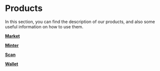 # Products 

In this section, you can find the description of our products, and also some useful information on how to use them. 

[**Market**](./market/index.md)

[**Minter**](./minter/index.md)

[**Scan**](./scan/index.md)

[**Wallet**](./wallet/index.md)
